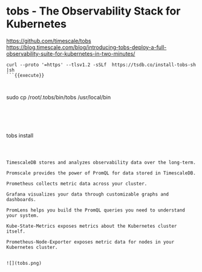 
# tobs - The Observability Stack for Kubernetes

https://github.com/timescale/tobs
https://blog.timescale.com/blog/introducing-tobs-deploy-a-full-observability-suite-for-kubernetes-in-two-minutes/

```
curl --proto '=https' --tlsv1.2 -sSLf  https://tsdb.co/install-tobs-sh |sh
```{{execute}}



```
 sudo cp /root/.tobs/bin/tobs /usr/local/bin
```{{execute}}





```

 tobs install 

```{{execute}}



TimescaleDB stores and analyzes observability data over the long-term.

Promscale provides the power of PromQL for data stored in TimescaleDB.

Prometheus collects metric data across your cluster.

Grafana visualizes your data through customizable graphs and dashboards.

PromLens helps you build the PromQL queries you need to understand your system.

Kube-State-Metrics exposes metrics about the Kubernetes cluster itself.

Prometheus-Node-Exporter exposes metric data for nodes in your Kubernetes cluster.


![](tobs.png)